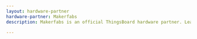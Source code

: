 ```yaml
---
layout: hardware-partner
hardware-partner: Makerfabs
description: Makerfabs is an official ThingsBoard hardware partner. Learn about Makerfabs products, supported use cases, and integration guides with the ThingsBoard IoT platform.

---
```




